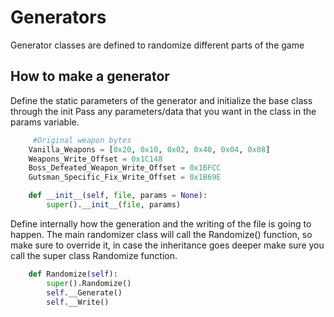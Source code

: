 
# Generators

Generator classes are defined to randomize different parts of the game

## How to make a generator

Define the static parameters of the generator and initialize the base class through the init
Pass any parameters/data that you want in the class in the params variable.

```python
	 #Original weapon bytes
    Vanilla_Weapons = [0x20, 0x10, 0x02, 0x40, 0x04, 0x08]
    Weapons_Write_Offset = 0x1C148
    Boss_Defeated_Weapon_Write_Offset = 0x1BFCC
    Gutsman_Specific_Fix_Write_Offset = 0x1B69E

    def __init__(self, file, params = None):
        super().__init__(file, params)

```
Define internally how the generation and the writing of the file is going to happen.
The main randomizer class will call the Randomize() function, so make sure to override it,
in case the inheritance goes deeper make sure you call the super class Randomize function.

```python
    def Randomize(self):
        super().Randomize()
        self.__Generate()
        self.__Write()
```